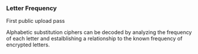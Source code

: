 ### Letter Frequency

First public upload pass

Alphabetic substitution ciphers can be decoded by analyzing the frequency of each letter and estalblishing a relationship to the known frequency of encrypted letters. 
